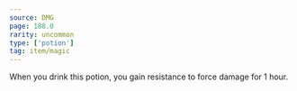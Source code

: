 ```yaml
---
source: DMG
page: 188.0
rarity: uncommon
type: ['potion']
tag: item/magic
---
```


When you drink this potion, you gain resistance to force damage for 1 hour.


